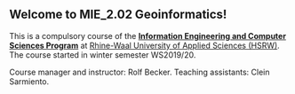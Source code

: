 ## Welcome to MIE_2.02 Geoinformatics!

This is a compulsory course of the [**Information Engineering and Computer Sciences Program**](https://www.hochschule-rhein-waal.de/en/faculties/communication-and-environment/degree-programmes/master-degree-programmes/information) at [Rhine-Waal University of Applied Sciences (HSRW)](https://www.hsrw.eu/). The course started in winter semester WS2019/20. 

Course manager and instructor: Rolf Becker. 
Teaching assistants: Clein Sarmiento.

